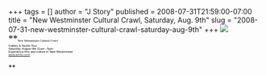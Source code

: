 +++
tags = []
author = "J Story"
published = 2008-07-31T21:59:00-07:00
title = "New Westminster Cultural Crawl, Saturday, Aug. 9th"
slug = "2008-07-31-new-westminster-cultural-crawl-saturday-aug-9th"
+++
[![](/img/blog/thumbnails/2008-07-31-new-westminster-cultural-crawl-saturday-aug-9th-New_West_CC.jpg)](/img/blog/2008-07-31-new-westminster-cultural-crawl-saturday-aug-9th-New_West_CC.jpg)  
<span
style="color: rgb(0, 0, 0);font-family:Georgia,Times New Roman,Times,serif;font-size:130%;">**<span
style="font-size:6;">New Westminster Cultural Crawl  
<span style="font-size:100%;"><span style="font-family: arial;">Gallery
& Studio Tour</span>  
<span style="font-family: arial;">Saturday, August 9th 11am -
5pm</span>  
<span style="font-family: arial;">Experience Arts and culture in New
Westminster</span></span>  
<span style="font-family: arial;">www.art-bc.com</span>  
  
</span>**</span>

